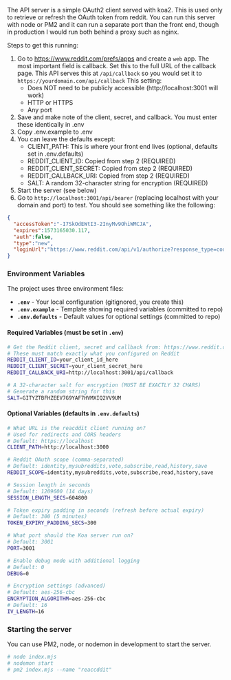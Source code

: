 The API server is a simple OAuth2 client served with koa2. This is used only to retrieve or refresh the OAuth token from reddit. You can run this server with node or PM2 and it can run a separate port than the front end, though in production I would run both behind a proxy such as nginx.

Steps to get this running:

1. Go to https://www.reddit.com/prefs/apps and create a `web` app. The most important field is callback. Set this to the full URL of the callback page. This API serves this at `/api/callback` so you would set it to `https://yourdomain.com/api/callback` This setting:
	* Does NOT need to be publicly accessible (http://localhost:3001 will work)
	* HTTP or HTTPS
	* Any port
2. Save and make note of the client, secret, and callback. You must enter these identically in .env
3. Copy .env.example to .env
4. You can leave the defaults except:
	* CLIENT_PATH: This is where your front end lives (optional, defaults set in .env.defaults)
	* REDDIT_CLIENT_ID: Copied from step 2 (REQUIRED)
	* REDDIT_CLIENT_SECRET: Copied from step 2 (REQUIRED)
	* REDDIT_CALLBACK_URI: Copied from step 2 (REQUIRED)
	* SALT: A random 32-character string for encryption (REQUIRED)
5. Start the server (see below)
6. Go to `http://localhost:3001/api/bearer` (replacing localhost with your domain and port) to test. You should see something like the following:

```json
{
  "accessToken":"-I7SkOdEWtI3-2InyMv9OhiWMCJA",
  "expires":1573165030.117,
  "auth":false,
  "type":"new",
  "loginUrl":"https://www.reddit.com/api/v1/authorize?response_type=code&client_id=CeCPAHQqyb4kBA&redirect_uri=https%3A%2F%2Fmydomain%2Fapi%2Fcallback&scope=identity%20mysubreddits%20vote%20subscribe%20read%20history%20save&state=4155fe14-85c7-43c9-b94f-c3c87199d527&duration=permanent"
}
```
 
### Environment Variables

The project uses three environment files:
- **`.env`** - Your local configuration (gitignored, you create this)
- **`.env.example`** - Template showing required variables (committed to repo)
- **`.env.defaults`** - Default values for optional settings (committed to repo)

#### Required Variables (must be set in `.env`)
```bash
# Get the Reddit client, secret and callback from: https://www.reddit.com/prefs/apps
# These must match exactly what you configured on Reddit
REDDIT_CLIENT_ID=your_client_id_here
REDDIT_CLIENT_SECRET=your_client_secret_here
REDDIT_CALLBACK_URI=http://localhost:3001/api/callback

# A 32-character salt for encryption (MUST BE EXACTLY 32 CHARS)
# Generate a random string for this
SALT=GITYZTBFHZEEV7G9YAF7HVMXIQ2VV9UM
```

#### Optional Variables (defaults in `.env.defaults`)
```bash
# What URL is the reacddit client running on?
# Used for redirects and CORS headers
# Default: https://localhost
CLIENT_PATH=http://localhost:3000

# Reddit OAuth scope (comma-separated)
# Default: identity,mysubreddits,vote,subscribe,read,history,save
REDDIT_SCOPE=identity,mysubreddits,vote,subscribe,read,history,save

# Session length in seconds
# Default: 1209600 (14 days)
SESSION_LENGTH_SECS=604800

# Token expiry padding in seconds (refresh before actual expiry)
# Default: 300 (5 minutes)
TOKEN_EXPIRY_PADDING_SECS=300

# What port should the Koa server run on?
# Default: 3001
PORT=3001

# Enable debug mode with additional logging
# Default: 0
DEBUG=0

# Encryption settings (advanced)
# Default: aes-256-cbc
ENCRYPTION_ALGORITHM=aes-256-cbc
# Default: 16
IV_LENGTH=16
```

### Starting the server
You can use PM2, node, or nodemon in development to start the server.

```bash
# node index.mjs
# nodemon start
# pm2 index.mjs --name "reaccddit"
```
